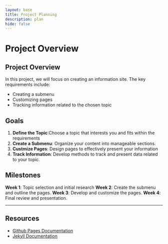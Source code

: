 ```yaml
--- 
layout: base
title: Project Planning
description: plan
hide: false
---
```


# Project Overview

## Project Overview

In this project, we will focus on creating an information site. The key requirements include: 

- Creating a submenu
- Customizing pages
- Tracking information related to the chosen topic

## Goals

1. **Define the Topic**:Choose a topic that interests you and fits within the requirements
2. **Create a Submenu**: Organize your content into manageable sections.
3. **Custmize Pages**: Design pages to effectively present your information
4. **Track Information**: Develop methods to track and present data related to your topic.

## Milestones 
**Week 1**: Topic selection and initial research
**Week 2**: Create the submenu and outline the pages.
**Week 3**: Develop and customize the pages.
**Week 4**: Final review and presentation.

---

## Resources

- [Github Pages Documentation](httpsL//docs.github.com/en/pages)
- [Jekyll Documentation](https://jekyllrb.com/docs/)

<script src="https://utteranc.es/client.js"
        repo="Ellioty15/Elliot_2025"
        issue-term="pathname"
        theme="github-light"
        crossorigin="anonymous"
        async>
</script>
